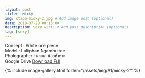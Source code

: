 ```yaml
---
layout: post
title: "Micky"
img: xtapo-micky-2.jpg # Add image post (optional)
date: 2018-07-28 08:15:00
description: Sexy Girl! # Add post description (optional)
tag: [sexy]
---
```

Concept : White one piece   
Model : Lalitphan Ngambuttee  
Photographer : มลลาภ น้อยหัวหาด  
Google Drive [Download Full](http://gestyy.com/e0KwSg)      

{% include image-gallery.html folder="/assets/img/A1/micky-2/" %}
